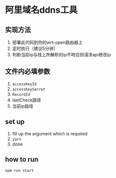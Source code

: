 # 阿里域名ddns工具
## 实现方法
1. 部署此代码到你的wrt-open路由器上
2. 定时执行（建议5分钟）
3. 判断当前ip与线上所解析的ip不吻合则请求api修改ip

## 文件内必填参数
1. `accessKeyId` 
2. `accessKeySecret`
3. `RecordId`
4. lastCheck路径
5. 当前ip路径

## set up
1. fill up the argument which is required
2. `yarn`
3. done

## how to run
`npm run start`

